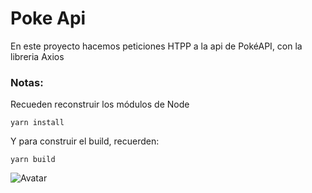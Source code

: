# Poke Api

En este proyecto hacemos peticiones HTPP a la api de PokéAPI, con la libreria Axios

### Notas:

Recueden reconstruir los módulos de Node

```
yarn install

```

Y para construir el build, recuerden:

```
yarn build
```

![Avatar](https://github.com/pvrihuaman/poke-api/tree/main/public/assets/image/pokemon.jpg)
